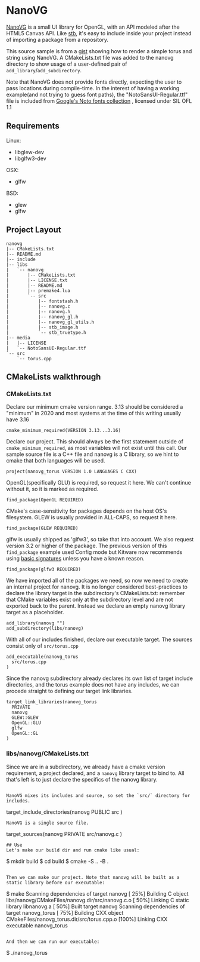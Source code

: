 # NanoVG
[NanoVG](https://github.com/memononen/nanovg) is a small UI library for OpenGL, with an API modeled after the HTML5 Canvas API. Like [stb](https://github.com/nothings/stb), it's easy to include inside your project instead of importing a package from a repository. 

This source sample is from a [gist](https://gist.github.com/piaoger/66de3489d771c2ec57c7) showing how to render a simple torus and string using NanoVG. A CMakeLists.txt file was added to the nanovg directory to show usage of a user-defined pair of `add_library`/`add_subdirectory`.

Note that NanoVG does not provide fonts directly, expecting the user to pass locations during compile-time. In the interest of having a working example(and not trying to guess font paths), the "NotoSansUI-Regular.ttf" file is included from [Google's Noto fonts collection](https://www.google.com/get/noto/) , licensed under SIL OFL 1.1

## Requirements

Linux:
  - libglew-dev
  - libglfw3-dev

OSX:
  - glfw

BSD:
  - glew
  - glfw

## Project Layout
```
nanovg
|-- CMakeLists.txt
|-- README.md
|-- include
|-- libs
|   `-- nanovg
|       |-- CMakeLists.txt
|       |-- LICENSE.txt
|       |-- README.md
|       |-- premake4.lua
|       `-- src
|           |-- fontstash.h
|           |-- nanovg.c
|           |-- nanovg.h
|           |-- nanovg_gl.h
|           |-- nanovg_gl_utils.h
|           |-- stb_image.h
|           `-- stb_truetype.h
|-- media
|   |-- LICENSE
|   `-- NotoSansUI-Regular.ttf
`-- src
    `-- torus.cpp
```

## CMakeLists walkthrough
### CMakeLists.txt
Declare our minimum cmake version range. 3.13 should be considered a "minimum" in 2020 and most systems at the time of this writing usually have 3.16
```
cmake_minimum_required(VERSION 3.13...3.16)
```

Declare our project. This should always be the first statement outside of `cmake_minimum_required`, as most variables will not exist until this call.
Our sample source file is a C++ file and nanovg is a C library, so we hint to cmake that both languages will be used.
```
project(nanovg_torus VERSION 1.0 LANGUAGES C CXX)
```
OpenGL(specifically GLU) is required, so request it here. We can't continue without it, so it is marked as required.
```
find_package(OpenGL REQUIRED)
```

CMake's case-sensitivity for packages depends on the host OS's filesystem. GLEW is usually provided in ALL-CAPS, so request it here.
```
find_package(GLEW REQUIRED)
```

glfw is usually shipped as 'glfw3', so take that into account. We also request version 3.2 or higher of the package.
The previous version of this `find_package` example used Config mode but Kitware now recommends using [basic signatures](https://cmake.org/cmake/help/latest/command/find_package.html?highlight=find_package#basic-signature) unless you have a known reason.
```
find_package(glfw3 REQUIRED)
```

We have imported all of the packages we need, so now we need to create an internal project for nanovg. It is no longer considered best-practices to declare the library target in the subdirectory's CMakeLists.txt: remember that CMake variables exist only at the subdirectory level and are not exported back to the parent. Instead we declare an empty nanovg library target as a placeholder.

```
add_library(nanovg "")
add_subdirectory(libs/nanovg)
```

With all of our includes finished, declare our executable target. The sources consist only of `src/torus.cpp`
```
add_executable(nanovg_torus
  src/torus.cpp
)
```

Since the nanovg subdirectory already declares its own list of target include directories, and the torus example does not have any includes, we can procede straight to defining our target link libraries.

```
target_link_libraries(nanovg_torus
  PRIVATE
  nanovg
  GLEW::GLEW
  OpenGL::GLU
  glfw
  OpenGL::GL
)
```
### libs/nanovg/CMakeLists.txt
Since we are in a subdirectory, we already have a cmake version requirement, a project declared, and a `nanovg` library target to bind to. All that's left is to just declare the specifics of the nanovg library.
```

NanoVG mixes its includes and source, so set the `src/` directory for includes.
```
target_include_directories(nanovg
  PUBLIC
  src
)
```
NanoVG is a single source file.
```
target_sources(nanovg
  PRIVATE
  src/nanovg.c
)
```
## Use
Let's make our build dir and run cmake like usual:
```
$ mkdir build
$ cd build
$ cmake -S .. -B .
```

Then we can make our project. Note that nanovg will be built as a static library before our executable:
```
$ make
Scanning dependencies of target nanovg
[ 25%] Building C object libs/nanovg/CMakeFiles/nanovg.dir/src/nanovg.c.o
[ 50%] Linking C static library libnanovg.a
[ 50%] Built target nanovg
Scanning dependencies of target nanovg_torus
[ 75%] Building CXX object CMakeFiles/nanovg_torus.dir/src/torus.cpp.o
[100%] Linking CXX executable nanovg_torus
```

And then we can run our executable:
```
$ ./nanovg_torus
```
